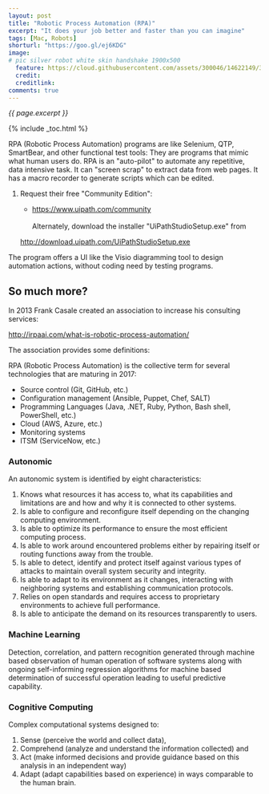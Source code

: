 ```yaml
---
layout: post
title: "Robotic Process Automation (RPA)"
excerpt: "It does your job better and faster than you can imagine"
tags: [Mac, Robots]
shorturl: "https://goo.gl/ej6KDG"
image:
# pic silver robot white skin handshake 1900x500
  feature: https://cloud.githubusercontent.com/assets/300046/14622149/306629f0-0585-11e6-961a-dc8f60dadbf6.jpg
  credit: 
  creditlink: 
comments: true
---
```

<i>{{ page.excerpt }}</i>

{% include _toc.html %}


RPA (Robotic Process Automation) programs are like Selenium, QTP, SmartBear, and other functional test tools:
They are programs that mimic what human users do.
RPA is an "auto-pilot" to automate any repetitive, data intensive task. 
It can "screen scrap" to extract data from web pages.
It has a macro recorder to generate scripts which can be edited.

1. Request their free "Community Edition":

   * https://www.uipath.com/community 
   <br /><br />
   Alternately, download the installer "UiPathStudioSetup.exe" from
   
   http://download.uipath.com/UiPathStudioSetup.exe

The program offers a UI like the Visio diagramming tool 
to design automation actions, without coding need by testing programs.


## So much more?

In 2013 Frank Casale created an association to increase his consulting services:

   http://irpaai.com/what-is-robotic-process-automation/

The association provides some definitions:

RPA (Robotic Process Automation) is the collective term for several technologies that are maturing in 2017:

   * Source control (Git, GitHub, etc.)
   * Configuration management (Ansible, Puppet, Chef, SALT)
   * Programming Languages (Java, .NET, Ruby, Python, Bash shell, PowerShell, etc.)
   * Cloud (AWS, Azure, etc.)
   * Monitoring systems
   * ITSM (ServiceNow, etc.)

### Autonomic

An autonomic system is identified by eight characteristics:

1. Knows what resources it has access to, what its capabilities and limitations are and how and why it is connected to other systems.
0. Is able to configure and reconfigure itself depending on the changing computing environment.
0. Is able to optimize its performance to ensure the most efficient computing process.
0. Is able to work around encountered problems either by repairing itself or routing functions away from the trouble.
0. Is able to detect, identify and protect itself against various types of attacks to maintain overall system security and integrity.
0. Is able to adapt to its environment as it changes, interacting with neighboring systems and establishing communication protocols.
0. Relies on open standards and requires access to proprietary environments to achieve full performance.
0. Is able to anticipate the demand on its resources transparently to users.

### Machine Learning

Detection, correlation, and pattern recognition generated through machine based observation of human operation of software systems along with ongoing self-informing regression algorithms for machine based determination of successful operation leading to useful predictive capability.

### Cognitive Computing

Complex computational systems designed to:

1. Sense (perceive the world and collect data),
0. Comprehend (analyze and understand the information collected) and
0. Act (make informed decisions and provide guidance based on this analysis in an independent way)
0. Adapt (adapt capabilities based on experience) in ways comparable to the human brain.

